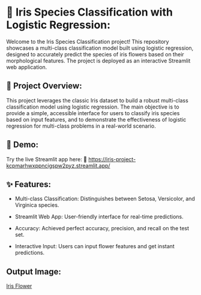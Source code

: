 # 🌸 Iris Species Classification with Logistic Regression:

Welcome to the Iris Species Classification project! 
This repository showcases a multi-class classification model built using logistic regression, designed to accurately predict the species of iris flowers based on their morphological features. The project is deployed as an interactive Streamlit web application.

## 🌟 Project Overview:

This project leverages the classic Iris dataset to build a robust multi-class classification model using logistic regression. The main objective is to provide a simple, accessible interface for users to classify iris species based on input features, and to demonstrate the effectiveness of logistic regression for multi-class problems in a real-world scenario.

## 🚀 Demo:

Try the live Streamlit app here:
🔗 https://iris-project-kcpmarhwxppncigspw2pyz.streamlit.app/

## ✨ Features:

- Multi-class Classification: Distinguishes between Setosa, Versicolor, and Virginica species.

- Streamlit Web App: User-friendly interface for real-time predictions.

- Accuracy: Achieved perfect accuracy, precision, and recall on the test set.

- Interactive Input: Users can input flower features and get instant predictions.

## Output Image:

[Iris Flower](output_images\iris_1.png)


